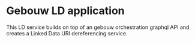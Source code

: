 # Gebouw LD application

This LD service builds on top of an gebouw orchestration graphql API and creates a Linked Data URI dereferencing service.
